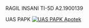 RAGIL INSANI 
TI-5D
A2.1900139

UAS PAPK
[![UAS PAPK Apotek](https://res.cloudinary.com/marcomontalbano/image/upload/v1642411215/video_to_markdown/images/youtube--ImI0e42NBhU-c05b58ac6eb4c4700831b2b3070cd403.jpg)](https://youtu.be/ImI0e42NBhU "UAS PAPK Apotek")